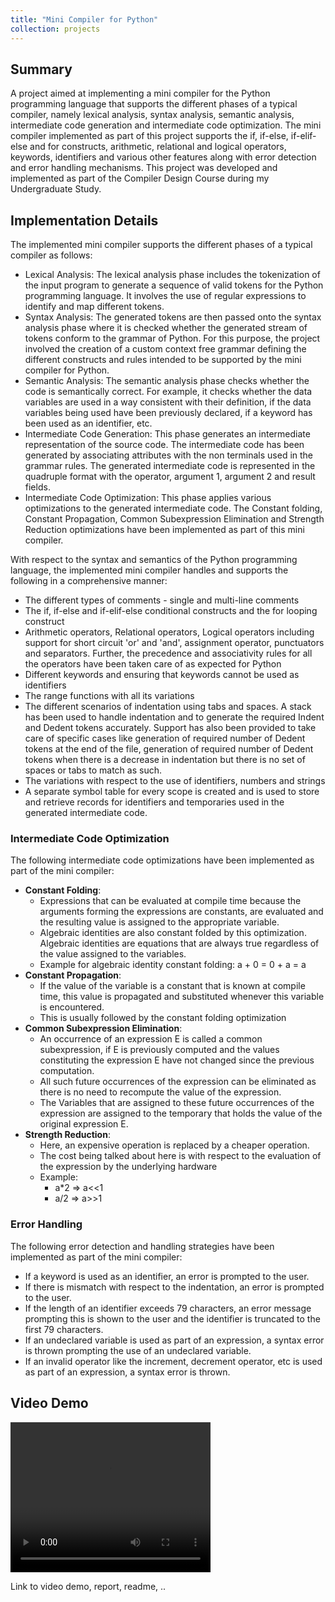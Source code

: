 ```yaml
---
title: "Mini Compiler for Python"
collection: projects
---
```


<style>
  video:target
  {
    outline:none;
    border:none;
  }
</style>

## Summary

A project aimed at implementing a mini compiler for the Python programming language that supports the different phases of a typical compiler, namely lexical analysis, syntax analysis, semantic analysis, intermediate code generation and intermediate code optimization. The mini compiler implemented as part of this project supports the if, if-else, if-elif-else and for constructs, arithmetic, relational and logical operators, keywords, identifiers and various other features along with error detection and error handling mechanisms. This project was developed and implemented as part of the Compiler Design Course during my Undergraduate Study.

## Implementation Details

The implemented mini compiler supports the different phases of a typical compiler as follows:

* Lexical Analysis: The lexical analysis phase includes the tokenization of the input program to generate a sequence of valid tokens for the Python programming language. It involves the use of regular expressions to identify and map different tokens.
* Syntax Analysis: The generated tokens are then passed onto the syntax analysis phase where it is checked whether the generated stream of tokens conform to the grammar of Python. For this purpose, the project involved the creation of a custom context free grammar defining the different constructs and rules intended to be supported by the mini compiler for Python.
* Semantic Analysis: The semantic analysis phase checks whether the code is semantically correct. For example, it checks whether the data variables are used in a way consistent with their definition, if the data variables being used have been previously declared, if a keyword has been used as an identifier, etc.
* Intermediate Code Generation: This phase generates an intermediate representation of the source code. The intermediate code has been generated by associating attributes with the non terminals used in the grammar rules. The generated intermediate code is represented in the quadruple format with the operator, argument 1, argument 2 and result fields.
* Intermediate Code Optimization: This phase applies various optimizations to the generated intermediate code. The Constant folding, Constant Propagation, Common Subexpression Elimination and Strength Reduction optimizations have been implemented as part of this mini compiler.

With respect to the syntax and semantics of the Python programming language, the implemented mini compiler handles and supports the following in a comprehensive manner:
 * The different types of comments - single and multi-line comments
 * The if, if-else and if-elif-else conditional constructs and the for looping construct
 * Arithmetic operators, Relational operators, Logical operators including support for short circuit 'or' and 'and', assignment operator, punctuators and separators. Further, the precedence and associativity rules for all the operators have been taken care of as expected for Python
 * Different keywords and ensuring that keywords cannot be used as identifiers
 * The range functions with all its variations
 * The different scenarios of indentation using tabs and spaces. A stack has been used to handle indentation and to generate the required Indent and Dedent tokens accurately. Support has also been provided to take care of specific cases like generation of required number of Dedent tokens at the end of the file, generation of required number of Dedent tokens when there is a decrease in indentation but there is no set of spaces or tabs to match as such.
 * The variations with respect to the use of identifiers, numbers and strings
 * A separate symbol table for every scope is created and is used to store and retrieve records for identifiers and temporaries used in the generated intermediate code.

### Intermediate Code Optimization

The following intermediate code optimizations have been implemented as part of the mini compiler:
 * **Constant Folding**:
    * Expressions that can be evaluated at compile time because the arguments forming the expressions are constants, are evaluated and the resulting value is assigned to the appropriate variable.
    * Algebraic identities are also constant folded by this optimization. Algebraic identities are equations that are always true regardless of the value assigned to the variables.
    * Example for algebraic identity constant folding: a + 0 = 0 + a = a
 * **Constant Propagation**:
    * If the value of the variable is a constant that is known at compile time, this value is propagated and substituted whenever this variable is encountered.
    * This is usually followed by the constant folding optimization
 * **Common Subexpression Elimination**:
    * An occurrence of an expression E is called a common subexpression, if E is previously computed and the values constituting the expression E have not changed since the previous computation.
    * All such future occurrences of the expression can be eliminated as there is no need to recompute the value of the expression.
    * The Variables that are assigned to these future occurrences of the expression are assigned to the temporary that holds the value of the original expression E.
 * **Strength Reduction**:
    * Here, an expensive operation is replaced by a cheaper operation.
    * The cost being talked about here is with respect to the evaluation of the expression by the underlying hardware
    * Example:
        * a*2 => a<<1
        * a/2 => a>>1

### Error Handling

The following error detection and handling strategies have been implemented as part of the mini compiler:
 * If a keyword is used as an identifier, an error is prompted to the user.
 * If there is mismatch with respect to the indentation, an error is prompted to the user.
 * If the length of an identifier exceeds 79 characters, an error message prompting this is shown to the user and the identifier is truncated to the first 79 characters.
 * If an undeclared variable is used as part of an expression, a syntax error is thrown prompting the use of an undeclared variable.
 * If an invalid operator like the increment, decrement operator, etc is used as part of an expression, a syntax error is thrown.

## Video Demo
  
<video id="CD_Project_video_demo" width="320" height="240" controls>
   <source src="/videos/CD_Project_Demo.mp4" type="video/mp4">
Your browser does not support the video tag.
</video>


Link to video demo, report, readme, ..